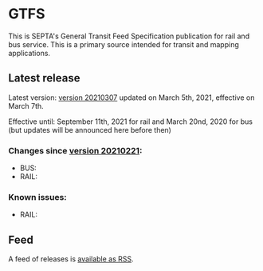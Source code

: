 # GTFS

This is SEPTA's General Transit Feed Specification publication for rail and bus service. This is a primary source intended for transit and mapping applications.

## Latest release

Latest version: [version 20210307](https://github.com/septadev/GTFS/releases/tag/v202103072) updated on March 5th, 2021, effective on March 7th.  

Effective until: September 11th, 2021 for rail and March 20nd, 2020 for bus (but updates will be announced here before then)

### Changes since [version 20210221](https://github.com/septadev/GTFS/releases/tag/v202102212): 
 
*  BUS:  
*  RAIL:  

### Known issues:

* RAIL: 

## Feed

A feed of releases is [available as RSS](https://github.com/septadev/GTFS/releases.atom).

